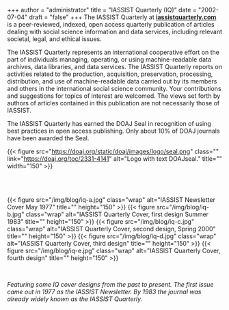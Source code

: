 +++
author = "administrator"
title = "IASSIST Quarterly (IQ)"
date = "2002-07-04"
draft = "false"
+++
The IASSIST Quarterly at [**iassistquarterly.com** <i class="fas fa-external-link-alt"></i>](https://iassistquarterly.com) is a peer-reviewed, indexed, open access quarterly publication of articles dealing with social science information and data services, including relevant societal, legal, and ethical issues.

The IASSIST Quarterly represents an international cooperative effort on the part of individuals managing, operating, or using machine-readable data archives, data libraries, and data services. The IASSIST Quarterly reports on activities related to the production, acquisition, preservation, processing, distribution, and use of machine-readable data carried out by its members and others in the international social science community.  Your contributions and suggestions for topics of interest are welcomed. The views set forth by authors of articles contained in this publication are not necessarily those of IASSIST. 

The IASSIST Quarterly has earned the DOAJ Seal in recognition of using best practices in open access publishing. Only about 10% of DOAJ journals have been awarded the Seal.  

{{< figure src="https://doaj.org/static/doaj/images/logo/seal.png" class="" link="https://doaj.org/toc/2331-4141" alt="Logo with text DOAJseal." title="" width="150" >}}

<br /><br />

{{< figure src="/img/blog/iq-a.jpg" class="wrap" alt="IASSIST Newsletter Cover May 1977" title="" height="150" >}}
{{< figure src="/img/blog/iq-b.jpg" class="wrap" alt="IASSIST Quarterly Cover, first design Summer 1983" title="" height="150" >}}
{{< figure src="/img/blog/iq-c.jpg" class="wrap" alt="IASSIST Quarterly Cover, second design, Spring 2000" title="" height="150" >}}
{{< figure src="/img/blog/iq-d.jpg" class="wrap" alt="IASSIST Quarterly Cover, third design" title="" height="150" >}}
{{< figure src="/img/blog/iq-e.jpg" class="wrap" alt="IASSIST Quarterly Cover, fourth design" title="" height="150" >}}

<br style="clear:both;">

*Featuring some IQ cover designs from the past to present. The first issue came out in 1977 as the IASSIST Newsletter. By 1983 the journal was already widely known as the IASSIST Quarterly.*

